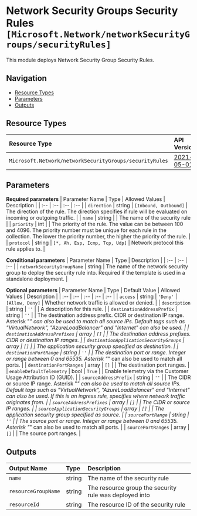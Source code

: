 # Network Security Groups Security Rules `[Microsoft.Network/networkSecurityGroups/securityRules]`

This module deploys Network Security Group Security Rules.

## Navigation

- [Resource Types](#Resource-Types)
- [Parameters](#Parameters)
- [Outputs](#Outputs)

## Resource Types

| Resource Type | API Version |
| :-- | :-- |
| `Microsoft.Network/networkSecurityGroups/securityRules` | [2021-05-01](https://docs.microsoft.com/en-us/azure/templates/Microsoft.Network/2021-05-01/networkSecurityGroups/securityRules) |

## Parameters

**Required parameters**
| Parameter Name | Type | Allowed Values | Description |
| :-- | :-- | :-- | :-- |
| `direction` | string | `[Inbound, Outbound]` | The direction of the rule. The direction specifies if rule will be evaluated on incoming or outgoing traffic. |
| `name` | string |  | The name of the security rule |
| `priority` | int |  | The priority of the rule. The value can be between 100 and 4096. The priority number must be unique for each rule in the collection. The lower the priority number, the higher the priority of the rule. |
| `protocol` | string | `[*, Ah, Esp, Icmp, Tcp, Udp]` | Network protocol this rule applies to. |

**Conditional parameters**
| Parameter Name | Type | Description |
| :-- | :-- | :-- |
| `networkSecurityGroupName` | string | The name of the network security group to deploy the security rule into. Required if the template is used in a standalone deployment. |

**Optional parameters**
| Parameter Name | Type | Default Value | Allowed Values | Description |
| :-- | :-- | :-- | :-- | :-- |
| `access` | string | `'Deny'` | `[Allow, Deny]` | Whether network traffic is allowed or denied. |
| `description` | string | `''` |  | A description for this rule. |
| `destinationAddressPrefix` | string | `''` |  | The destination address prefix. CIDR or destination IP range. Asterisk "*" can also be used to match all source IPs. Default tags such as "VirtualNetwork", "AzureLoadBalancer" and "Internet" can also be used. |
| `destinationAddressPrefixes` | array | `[]` |  | The destination address prefixes. CIDR or destination IP ranges. |
| `destinationApplicationSecurityGroups` | array | `[]` |  | The application security group specified as destination. |
| `destinationPortRange` | string | `''` |  | The destination port or range. Integer or range between 0 and 65535. Asterisk "*" can also be used to match all ports. |
| `destinationPortRanges` | array | `[]` |  | The destination port ranges. |
| `enableDefaultTelemetry` | bool | `True` |  | Enable telemetry via the Customer Usage Attribution ID (GUID). |
| `sourceAddressPrefix` | string | `''` |  | The CIDR or source IP range. Asterisk "*" can also be used to match all source IPs. Default tags such as "VirtualNetwork", "AzureLoadBalancer" and "Internet" can also be used. If this is an ingress rule, specifies where network traffic originates from. |
| `sourceAddressPrefixes` | array | `[]` |  | The CIDR or source IP ranges. |
| `sourceApplicationSecurityGroups` | array | `[]` |  | The application security group specified as source. |
| `sourcePortRange` | string | `''` |  | The source port or range. Integer or range between 0 and 65535. Asterisk "*" can also be used to match all ports. |
| `sourcePortRanges` | array | `[]` |  | The source port ranges. |


## Outputs

| Output Name | Type | Description |
| :-- | :-- | :-- |
| `name` | string | The name of the security rule |
| `resourceGroupName` | string | The resource group the security rule was deployed into |
| `resourceId` | string | The resource ID of the security rule |
